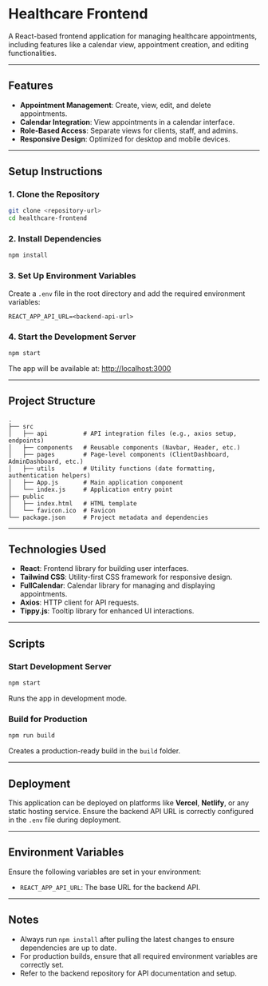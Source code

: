# Healthcare Frontend

A React-based frontend application for managing healthcare appointments, including features like a calendar view, appointment creation, and editing functionalities.

---

## **Features**

- **Appointment Management**: Create, view, edit, and delete appointments.
- **Calendar Integration**: View appointments in a calendar interface.
- **Role-Based Access**: Separate views for clients, staff, and admins.
- **Responsive Design**: Optimized for desktop and mobile devices.

---

## **Setup Instructions**

### **1. Clone the Repository**
```bash
git clone <repository-url>
cd healthcare-frontend
```

### **2. Install Dependencies**
```bash
npm install
```

### **3. Set Up Environment Variables**
Create a `.env` file in the root directory and add the required environment variables:
```env
REACT_APP_API_URL=<backend-api-url>
```

### **4. Start the Development Server**
```bash
npm start
```
The app will be available at: [http://localhost:3000](http://localhost:3000)

---

## **Project Structure**

```
.
├── src
│   ├── api          # API integration files (e.g., axios setup, endpoints)
│   ├── components   # Reusable components (Navbar, Header, etc.)
│   ├── pages        # Page-level components (ClientDashboard, AdminDashboard, etc.)
│   ├── utils        # Utility functions (date formatting, authentication helpers)
│   ├── App.js       # Main application component
│   └── index.js     # Application entry point
├── public
│   ├── index.html   # HTML template
│   └── favicon.ico  # Favicon
└── package.json     # Project metadata and dependencies
```

---

## **Technologies Used**

- **React**: Frontend library for building user interfaces.
- **Tailwind CSS**: Utility-first CSS framework for responsive design.
- **FullCalendar**: Calendar library for managing and displaying appointments.
- **Axios**: HTTP client for API requests.
- **Tippy.js**: Tooltip library for enhanced UI interactions.

---

## **Scripts**

### **Start Development Server**
```bash
npm start
```
Runs the app in development mode.

### **Build for Production**
```bash
npm run build
```
Creates a production-ready build in the `build` folder.

---

## **Deployment**

This application can be deployed on platforms like **Vercel**, **Netlify**, or any static hosting service. Ensure the backend API URL is correctly configured in the `.env` file during deployment.

---

## **Environment Variables**

Ensure the following variables are set in your environment:

- `REACT_APP_API_URL`: The base URL for the backend API.

---

## **Notes**

- Always run `npm install` after pulling the latest changes to ensure dependencies are up to date.
- For production builds, ensure that all required environment variables are correctly set.
- Refer to the backend repository for API documentation and setup.

